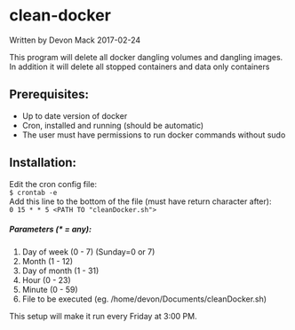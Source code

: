 # clean-docker
Written by Devon Mack 2017-02-24                                                 

This program will delete all docker dangling volumes and dangling images.
In addition it will delete all stopped containers and data only containers 

## Prerequisites:
- Up to date version of docker
- Cron, installed and running (should be automatic)
- The user must have permissions to run docker commands without sudo
      
## Installation:                                                                                                
Edit the cron config file:                                                               
`$ crontab -e`                                                                  
Add this line to the bottom of the file (must have return character after):                                                 
`0 15 * * 5 <PATH TO "cleanDocker.sh">`
##### Parameters (* = any):
1. Day of week (0 - 7) (Sunday=0 or 7)                            
2. Month (1 - 12)                                                 
3. Day of month (1 - 31)                                           
4. Hour (0 - 23)                                                   
5. Minute (0 - 59)
6. File to be executed (eg. /home/devon/Documents/cleanDocker.sh) 

This setup will make it run every Friday at 3:00 PM.
